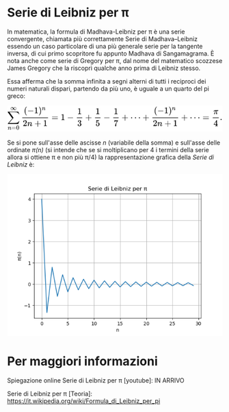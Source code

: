 # Serie di Leibniz per π

In matematica, la formula di Madhava-Leibniz per π è una serie convergente, chiamata più correttamente Serie di Madhava–Leibniz essendo un caso particolare di una più generale serie per la tangente inversa, di cui primo scopritore fu appunto Madhava di Sangamagrama. È nota anche come serie di Gregory per π, dal nome del matematico scozzese James Gregory che la riscoprì qualche anno prima di Leibniz stesso.

Essa afferma che la somma infinita a segni alterni di tutti i reciproci dei numeri naturali dispari, partendo da più uno, è uguale a un quarto del pi greco:

![](image/serie_leibniz.svg)

Se si pone sull'asse delle ascisse _n_ (variabile della somma) e sull'asse delle ordinate _π(n)_ (si intende che se si moltiplicano per 4 i termini della serie allora si ottiene π e non più π/4) la rappresentazione grafica della _Serie di Leibniz_ è:

![](image/Figure_1.png)



# Per maggiori informazioni

Spiegazione online Serie di Leibniz per π [youtube]: IN ARRIVO

Serie di Leibniz per π [Teoria]: https://it.wikipedia.org/wiki/Formula_di_Leibniz_per_pi
